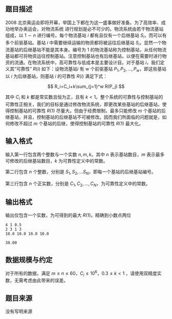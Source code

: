 ## 题目描述

2008 北京奥运会即将开幕，举国上下都在为这一盛事做好准备。为了高效率、成功地举办奥运会，对物流系统
进行规划是必不可少的。物流系统由若干物流基站组成，以 $1\sim n$ 进行编号。每个物流基站 $i$ 都有且仅有一个后继基站 $S_i$，而可以有多个前驱基站。基站 $i$ 中需要继续运输的物资都将被运往后继基站 $S_i$，显然一个物流基站的后继基站不能是其本身。编号为 $1$ 的物流基站称为控制基站，从任何物流基站都可将物资运往控制基站。注意控制基站也有后继基站，以便在需要时进行物资的流通。在物流系统中，高可靠性与低成本是主要设计目。对于基站 $i$，我们定义其“可靠性” $R(i)$ 如下：设物流基站$i$ 有 $w$ 个前驱基站 $P_1,P_2,\dots,P_w$，即这些基站以 $i$ 为后继基站，则基站 $i$ 的可靠性 $R(i)$ 满足下式：

$$
R_i=C_i+k\sum_{j=1}^w R(P_j)
$$

其中 $C_i$ 和 $k$ 都是常实数且恒为正，且有 $k<1$。整个系统的可靠性与控制基站的可靠性正相关，我们的目标是通过修改物流系统，即更改某些基站的后继基站，使得控制基站的可靠性 $R(1)$ 尽量大。但由于经费限制，最多只能修改 $m$ 个基站的后继基站，并且，控制基站的后继基站不可被修改。因而我们所面临的问题就是，如何修改不超过 $m$ 个基站的后继，使得控制基站的可靠性 $R(1)$ 最大化。

## 输入格式

输入第一行包含两个整数与一个实数 $n,m,k$。其中 $n$ 表示基站数目，$m$ 表示最多可修改的后继基站数目，$k$ 为可靠性定义中的常数。

第二行包含 $n$ 个整数，分别是 $S_1,S_2,\dots S_N$，即每一个基站的后继基站编号。

第三行包含 $n$ 个正实数，分别是 $C_1,C_2,\dots, C_N$，为可靠性定义中的常数。

## 输出格式

输出仅包含一个实数，为可得到的最大 $R(1)$。精确到小数点两位

```input1
4 1 0.5
2 3 1 3
10.0 10.0 10.0 10.0

```

```output1
30.00
```

## 数据规模与约定

对于所有的数据，满足 $m\le n\le 60$，$C_i\le 10^6$，$0.3\leq k<1$ ，请使用双精度实数，无需考虑由此带来的误差。

## 题目来源

没有写明来源


